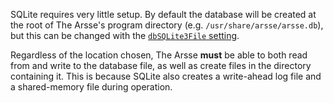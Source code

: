 SQLite requires very little setup. By default the database will be created at the root of The Arsse's program directory (e.g. `/usr/share/arsse/arsse.db`), but this can be changed with the [`dbSQLite3File` setting](/en/Configuring_The_Arsse#dbSQLite3File). 

Regardless of the location chosen, The Arsse **must** be able to both read from and write to the database file, as well as create files in the directory containing it. This is because SQLite also creates a write-ahead log file and a shared-memory file during operation. 
